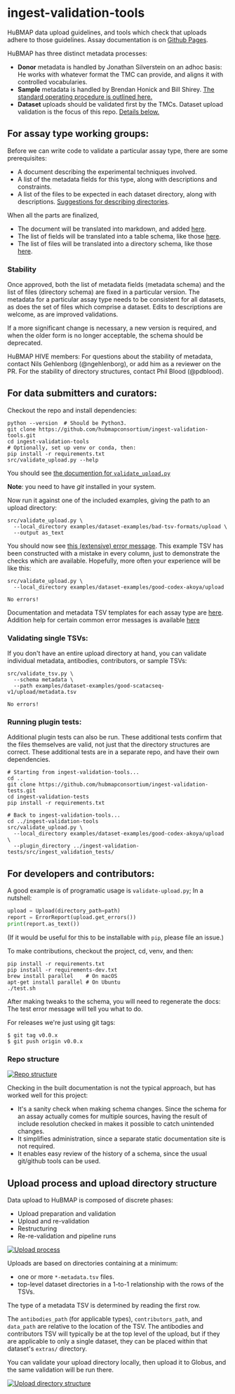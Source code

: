 # ingest-validation-tools
HuBMAP data upload guidelines, and tools which check that uploads adhere to those guidelines.
Assay documentation is on [Github Pages](https://hubmapconsortium.github.io/ingest-validation-tools/).

HuBMAP has three distinct metadata processes:
- **Donor** metadata is handled by Jonathan Silverstein on an adhoc basis: He works with whatever format the TMC can provide, and aligns it with controlled vocabularies. 
- **Sample** metadata is handled by Brendan Honick and Bill Shirey. [The standard operating procedure is outlined here.](https://docs.google.com/document/d/1K-PvBaduhrN-aU-vzWd9gZqeGvhGF3geTwRR0ww74Jo/edit)
- **Dataset** uploads should be validated first by the TMCs. Dataset upload validation is the focus of this repo. [Details below.](#upload-process-and-upload-directory-structure)

## For assay type working groups:

Before we can write code to validate a particular assay type, there are some prerequisites:
- A document describing the experimental techniques involved.
- A list of the metadata fields for this type, along with descriptions and constraints.
- A list of the files to be expected in each dataset directory, along with descriptions.
  [Suggestions for describing directories](HOWTO-describe-directories.md).

When all the parts are finalized,
- The document will be translated into markdown, and added [here](https://github.com/hubmapconsortium/portal-docs/tree/main/assays).
- The list of fields will be translated into a table schema, like those [here](src/ingest_validation_tools/table-schemas).
- The list of files will be translated into a directory schema, like those [here](src/ingest_validation_tools/directory-schemas).

### Stability

Once approved, both the list of metadata fields (metadata schema)
and the list of files (directory schema) are fixed in a particular version.
The metadata for a particular assay type needs to be consistent for all datasets,
as does the set of files which comprise a dataset.
Edits to descriptions are welcome, as are improved validations.

If a more significant change is necessary, a new version is required,
and when the older form is no longer acceptable, the schema should be deprecated.

HuBMAP HIVE members: For questions about the stability of metadata,
contact Nils Gehlenborg (@ngehlenborg), or add him as a reviewer on the PR.
For the stability of directory structures,
contact Phil Blood (@pdblood).

## For data submitters and curators:

Checkout the repo and install dependencies:
```
python --version  # Should be Python3.
git clone https://github.com/hubmapconsortium/ingest-validation-tools.git
cd ingest-validation-tools
# Optionally, set up venv or conda, then:
pip install -r requirements.txt
src/validate_upload.py --help
```

You should see [the documention for `validate_upload.py`](script-docs/README-validate_upload.py.md)

**Note**: you need to have _git_ installed in your system.

Now run it against one of the included examples, giving the path to an upload directory:
```
src/validate_upload.py \
  --local_directory examples/dataset-examples/bad-tsv-formats/upload \
  --output as_text
```

You should now see [this (extensive) error message](examples/dataset-examples/bad-tsv-formats/README.md).
This example TSV has been constructed with a mistake in every column, just to demonstrate the checks which are available. Hopefully, more often your experience will be like this:
```
src/validate_upload.py \
  --local_directory examples/dataset-examples/good-codex-akoya/upload
```
```
No errors!
```

Documentation and metadata TSV templates for each assay type are [here](https://hubmapconsortium.github.io/ingest-validation-tools/).
Addition help for certain common error messages is available [here](README-validate-upload-help.md)

### Validating single TSVs:

If you don't have an entire upload directory at hand, you can validate individual
metadata, antibodies, contributors, or sample TSVs:
```
src/validate_tsv.py \
  --schema metadata \
  --path examples/dataset-examples/good-scatacseq-v1/upload/metadata.tsv
```
```
No errors!
```

### Running plugin tests:

Additional plugin tests can also be run.
These additional tests confirm that the files themselves are valid, not just that the directory structures are correct.
These additional tests are in a separate repo, and have their own dependencies.

```
# Starting from ingest-validation-tools...
cd ..
git clone https://github.com/hubmapconsortium/ingest-validation-tests.git
cd ingest-validation-tests
pip install -r requirements.txt

# Back to ingest-validation-tools...
cd ../ingest-validation-tools
src/validate_upload.py \
  --local_directory examples/dataset-examples/good-codex-akoya/upload \
  --plugin_directory ../ingest-validation-tests/src/ingest_validation_tests/
```

## For developers and contributors:

A good example is of programatic usage is `validate-upload.py`; In a nutshell:
```python
upload = Upload(directory_path=path)
report = ErrorReport(upload.get_errors())
print(report.as_text())
```
(If it would be useful for this to be installable with `pip`, please file an issue.)

To make contributions, checkout the project, cd, venv, and then:
```
pip install -r requirements.txt
pip install -r requirements-dev.txt
brew install parallel    # On macOS
apt-get install parallel # On Ubuntu
./test.sh
```

After making tweaks to the schema, you will need to regenerate the docs:
The test error message will tell you what to do.

For releases we're just using git tags:
```
$ git tag v0.0.x
$ git push origin v0.0.x
```

### Repo structure
[![Repo structure](https://docs.google.com/drawings/d/e/2PACX-1vQ8gorGI8ceYBf0bIJQlw4HvI3ooVTvCfickHhCvGJU4yy5kViJI39oqQ7xB20WLYxv8FMRuBLGwmH-/pub?w=600)](https://docs.google.com/drawings/d/1UK81oUHTSHetGXRsA-YeSFS-kb6Nw2rNpnw8SBysYXU/edit)

Checking in the built documentation is not the typical approach, but has worked well for this project:
- It's a sanity check when making schema changes. Since the schema for an assay actually comes for multiple sources, having the result of include resolution checked in makes it possible to catch unintended changes.
- It simplifies administration, since a separate static documentation site is not required.
- It enables easy review of the history of a schema, since the usual git/github tools can be used.

## Upload process and upload directory structure

Data upload to HuBMAP is composed of discrete phases:
- Upload preparation and validation
- Upload and re-validation
- Restructuring
- Re-re-validation and pipeline runs

[![Upload process](https://docs.google.com/drawings/d/e/2PACX-1vSlMUKk0QU1bboxbT3x6gEMRawZDjZH_PWma2ZKVsnqlIDaCg3OFKq2zQg9dW_2ty8U3Z4UEENhUMvR/pub?w=1000)](https://docs.google.com/drawings/d/1fDhORYm8DYnCnbvpIrMMN0OxFQakHir_Ss071q2ySNc/edit)

Uploads are based on directories containing at a minimum:
- one or more `*-metadata.tsv` files.
- top-level dataset directories in a 1-to-1 relationship with the rows of the TSVs.

The type of a metadata TSV is determined by reading the first row.

The `antibodies_path` (for applicable types), `contributors_path`, and `data_path` are relative to the location of the TSV.
The antibodies and contributors TSV will typically be at the top level of the upload,
but if they are applicable to only a single dataset, they can be placed within that dataset's `extras/` directory.

You can validate your upload directory locally, then upload it to Globus, and the same validation will be run there.

[![Upload directory structure](https://docs.google.com/drawings/d/e/2PACX-1vS8F78bk0zHSRygMIyTLruAMxjL4c5EY_q_Mp3gN2TbdZLtalax5AxyvwBWyqWwAJH941ziqJPqBDTW/pub?w=500)](https://docs.google.com/drawings/d/1nhrRWBgcZh6GE2MCKysIq4KzsRL6SZm0jYtvadF83Kk/edit)
